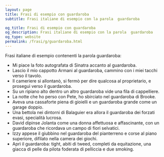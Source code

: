```yaml
---
layout: page
title: Frasi di esempio con guardaroba 
subtitle: Frasi italiane di esempio con la parola  guardaroba

og_title: Frasi di esempio con guardaroba 
og_description: Frasi italiane di esempio con la parola  guardaroba
og_type: website
permalink: /frasi/g/guardaroba.html
---
```


Frasi italiane di esempio contenenti la parola guardaroba:


- Mi piace la foto autografata di Sinatra accanto al guardaroba.
- Lascio il mio cappotto Armani al guardaroba, cammino con i miei tacchi verso il tavolo.
- Il cameriere si allontanò, si fermò per dire qualcosa al proprietario, e proseguì verso il guardaroba.
- Su un ripiano alto dentro un altro guardaroba vide una fila di cappelliere.
- La notte che ho perso con Pete, ho sbirciato nel guardaroba di Brooke.
- Aveva una cassaforte piena di gioielli e un guardaroba grande come un garage doppio.
- Una bettola nei dintorni di Balaguier era allora il guardaroba dei forzati evasi, specialità lucrosa.
- David dipinse Jolanta come una donna affettuosa e affascinante, con un guardaroba che ricordava un campo di fiori selvatici.
- Izzy appese il giubbino nel guardaroba del pianterreno e corse al piano superiore, difilato nella camera dei giochi.
- Aprì il guardaroba: tight, abiti di tweed, completi da equitazione, una giacca di pelle da pilota foderata di pelliccia e due smoking.
